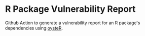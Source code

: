 # R Package Vulnerability Report

Github Action to generate a vulnerability report for an R package's dependencies using [oysteR](https://github.com/sonatype-nexus-community/oysteR).
